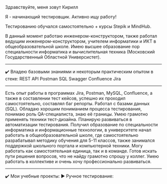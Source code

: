 Здравствуйте, меня зовут Кирилл

Я - начинающий тестировщик. Активно ищу работу!

Тестированию обучался самостоятельно + курсы Stepik и MindHub.

В данный момент работаю инженером-конструктором, также работал ведущим инженером-конструктором, учителем информатики и ИКТ в общеобразовательной школе. Имею высшее образование пор специальности информатика и вычислительная техника (Московский Государственный Областной Универсистет).
_______________________________________________________________________________________________________________________________________________________________________

✔️ Владею базовыми знаниями и некоторым практическим опытом в стеке:
REST API
Postman
SQL
Swagger
Confluence
Jira

_______________________________________________________________________________________________________________________________________________________________________

Есть опыт работы в программах Jira, Postman, MySQL, Confluence, а также в составлении тест кейсов, успешно их проходил самостоятельно, составлял баг репорты. Работал с базами данных (SQL). Обладаю хорошим пониманием процесса тестирования, понимаю роль QA-специалиста, знаю её границы. Умею грамотно применять техники тест-дизайна. Планирую развиваться в автоматизации тестирования. Получил образование по специальности информатика и информационные технологии, в университете начал работать в общеобразовательной школе, где самостоятельно разрабатывал методику обучения для 5-11 классов, также занимался поддержкой школьного портала и компьютерной техники. Могу работать как самостоятельная единица, так и в команде. Готов искать пути решения вопросов, что не найду грамотно спрошу у коллег. Умею работать в коллективе и очень хочу профессионально развиваться.

_______________________________________________________________________________________________________________________________________________________________________

✔️ Мои учебные проекты:
► Ручное тестирование:

